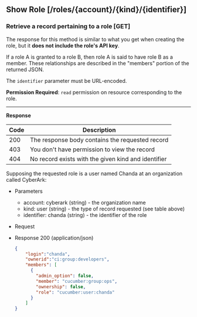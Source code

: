 ## Show Role [/roles/{account}/{kind}/{identifier}]

### Retrieve a record pertaining to a role [GET]

The response for this method is similar to what you get when creating
the role, but it **does not include the role's API key**.

If a role A is granted to a role B, then role A is said to have role B as a member. These relationships are described in the "members" portion of the returned JSON.

The `identifier` parameter must be URL-encoded.

**Permission Required**: `read` permission on resource corresponding to the role.

<!-- include(partials/role_kinds.md) -->

---

<!-- include(partials/auth_header_table.md) -->

**Response**

|Code|Description                                        |
|----|---------------------------------------------------|
|200 |The response body contains the requested record    |
|403 |You don't have permission to view the record       |
|404 |No record exists with the given kind and identifier|

Supposing the requested role is a user named Chanda at an organization called CyberArk:

+ Parameters
  + account: cyberark (string) - the organization name
  + kind: user (string) - the type of record requested (see table above)
  + identifier: chanda (string) - the identifier of the role

+ Request
  <!-- include(partials/auth_header_code.md) -->
  
+ Response 200 (application/json)
  ```json
  {
      "login":"chanda",
      "ownerid":"ci:group:developers",
      "members": [
        {
          "admin_option": false,
          "member": "cucumber:group:ops",
          "ownership": false,
          "role": "cucumber:user:chanda"
        }
      ]
  }
  ```
